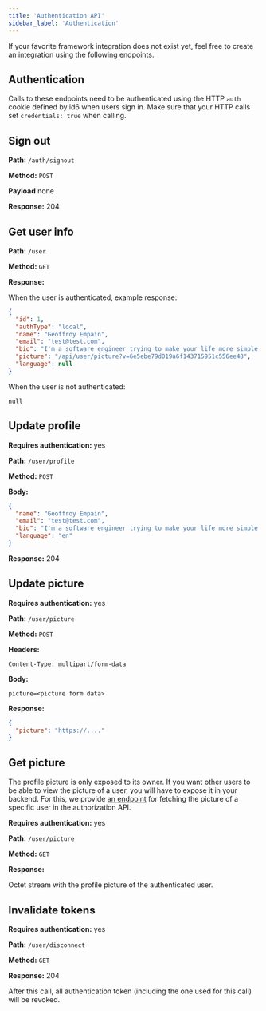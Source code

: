 ```yaml
---
title: 'Authentication API'
sidebar_label: 'Authentication'
---
```


If your favorite framework integration does not exist yet, feel free to create an integration using the following endpoints.

## Authentication

Calls to these endpoints need to be authenticated using the HTTP `auth` cookie defined by id6 when users sign in. Make sure that your HTTP calls set `credentials: true` when calling.

## Sign out

**Path:** `/auth/signout`

**Method:** `POST`

**Payload** none

**Response:** 204

## Get user info

**Path:** `/user`

**Method:** `GET`

**Response:**

When the user is authenticated, example response:

```json
{
  "id": 1,
  "authType": "local",
  "name": "Geoffroy Empain",
  "email": "test@test.com",
  "bio": "I'm a software engineer trying to make your life more simple.",
  "picture": "/api/user/picture?v=6e5ebe79d019a6f143715951c556ee48",
  "language": null
}
```

When the user is not authenticated:

```
null
```

## Update profile 

**Requires authentication:** yes

**Path:** `/user/profile`

**Method:** `POST`

**Body:**

```json
{
  "name": "Geoffroy Empain",
  "email": "test@test.com",
  "bio": "I'm a software engineer trying to make your life more simple.",
  "language": "en"
}
```

**Response:** 204

## Update picture

**Requires authentication:** yes

**Path:** `/user/picture`

**Method:** `POST`

**Headers:**

```
Content-Type: multipart/form-data
```

**Body:**

```
picture=<picture form data>
```

**Response:**

```json
{
  "picture": "https://...."
}
```

## Get picture

The profile picture is only exposed to its owner. If you want other users to be able to view the picture of a user, you will have to expose it in your backend. For this, we provide [an endpoint](/api/authorization#get-user-picture) for fetching the picture of a specific user in the authorization API. 

**Requires authentication:** yes

**Path:** `/user/picture`

**Method:** `GET`

**Response:**

Octet stream with the profile picture of the authenticated user.

## Invalidate tokens 

**Requires authentication:** yes

**Path:** `/user/disconnect`

**Method:** `GET`

**Response:** 204

After this call, all authentication token (including the one used for this call) will be revoked.
